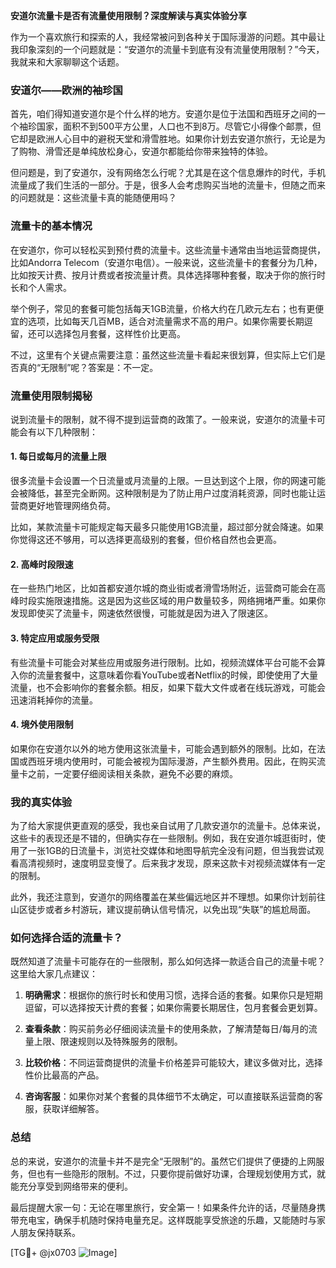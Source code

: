 **安道尔流量卡是否有流量使用限制？深度解读与真实体验分享**

作为一个喜欢旅行和探索的人，我经常被问到各种关于国际漫游的问题。其中最让我印象深刻的一个问题就是：“安道尔的流量卡到底有没有流量使用限制？”今天，我就来和大家聊聊这个话题。

### 安道尔——欧洲的袖珍国

首先，咱们得知道安道尔是个什么样的地方。安道尔是位于法国和西班牙之间的一个袖珍国家，面积不到500平方公里，人口也不到8万。尽管它小得像个邮票，但它却是欧洲人心目中的避税天堂和滑雪胜地。如果你计划去安道尔旅行，无论是为了购物、滑雪还是单纯放松身心，安道尔都能给你带来独特的体验。

但问题是，到了安道尔，没有网络怎么行呢？尤其是在这个信息爆炸的时代，手机流量成了我们生活的一部分。于是，很多人会考虑购买当地的流量卡，但随之而来的问题就是：这些流量卡真的能随便用吗？

### 流量卡的基本情况

在安道尔，你可以轻松买到预付费的流量卡。这些流量卡通常由当地运营商提供，比如Andorra Telecom（安道尔电信）。一般来说，这些流量卡的套餐分为几种，比如按天计费、按月计费或者按流量计费。具体选择哪种套餐，取决于你的旅行时长和个人需求。

举个例子，常见的套餐可能包括每天1GB流量，价格大约在几欧元左右；也有更便宜的选项，比如每天几百MB，适合对流量需求不高的用户。如果你需要长期逗留，还可以选择包月套餐，这样性价比更高。

不过，这里有个关键点需要注意：虽然这些流量卡看起来很划算，但实际上它们是否真的“无限制”呢？答案是：不一定。

### 流量使用限制揭秘

说到流量卡的限制，就不得不提到运营商的政策了。一般来说，安道尔的流量卡可能会有以下几种限制：

#### 1. **每日或每月的流量上限**
   很多流量卡会设置一个日流量或月流量的上限。一旦达到这个上限，你的网速可能会被降低，甚至完全断网。这种限制是为了防止用户过度消耗资源，同时也能让运营商更好地管理网络负荷。

   比如，某款流量卡可能规定每天最多只能使用1GB流量，超过部分就会降速。如果你觉得这还不够用，可以选择更高级别的套餐，但价格自然也会更高。

#### 2. **高峰时段限速**
   在一些热门地区，比如首都安道尔城的商业街或者滑雪场附近，运营商可能会在高峰时段实施限速措施。这是因为这些区域的用户数量较多，网络拥堵严重。如果你发现即使买了流量卡，网速依然很慢，可能就是因为进入了限速区。

#### 3. **特定应用或服务受限**
   有些流量卡可能会对某些应用或服务进行限制。比如，视频流媒体平台可能不会算入你的流量套餐中，这意味着你看YouTube或者Netflix的时候，即使使用了大量流量，也不会影响你的套餐余额。相反，如果下载大文件或者在线玩游戏，可能会迅速消耗掉你的流量。

#### 4. **境外使用限制**
   如果你在安道尔以外的地方使用这张流量卡，可能会遇到额外的限制。比如，在法国或西班牙境内使用时，可能会被视为国际漫游，产生额外费用。因此，在购买流量卡之前，一定要仔细阅读相关条款，避免不必要的麻烦。

### 我的真实体验

为了给大家提供更直观的感受，我也亲自试用了几款安道尔的流量卡。总体来说，这些卡的表现还是不错的，但确实存在一些限制。例如，我在安道尔城逛街时，使用了一张1GB的日流量卡，浏览社交媒体和地图导航完全没有问题，但当我尝试观看高清视频时，速度明显变慢了。后来我才发现，原来这款卡对视频流媒体有一定的限制。

此外，我还注意到，安道尔的网络覆盖在某些偏远地区并不理想。如果你计划前往山区徒步或者乡村游玩，建议提前确认信号情况，以免出现“失联”的尴尬局面。

### 如何选择合适的流量卡？

既然知道了流量卡可能存在的一些限制，那么如何选择一款适合自己的流量卡呢？这里给大家几点建议：

1. **明确需求**：根据你的旅行时长和使用习惯，选择合适的套餐。如果你只是短期逗留，可以选择按天计费的套餐；如果你需要长期居住，包月套餐会更划算。
   
2. **查看条款**：购买前务必仔细阅读流量卡的使用条款，了解清楚每日/每月的流量上限、限速规则以及特殊服务的限制。

3. **比较价格**：不同运营商提供的流量卡价格差异可能较大，建议多做对比，选择性价比最高的产品。

4. **咨询客服**：如果你对某个套餐的具体细节不太确定，可以直接联系运营商的客服，获取详细解答。

### 总结

总的来说，安道尔的流量卡并不是完全“无限制”的。虽然它们提供了便捷的上网服务，但也有一些隐形的限制。不过，只要你提前做好功课，合理规划使用方式，就能充分享受到网络带来的便利。

最后提醒大家一句：无论在哪里旅行，安全第一！如果条件允许的话，尽量随身携带充电宝，确保手机随时保持电量充足。这样既能享受旅途的乐趣，又能随时与家人朋友保持联系。

[TG💪+ @jx0703 ![Image](https://github.com/user-attachments/assets/dbca1d08-cadb-493c-b0ec-ad6f7a83f270)]